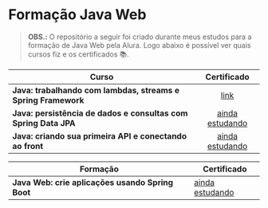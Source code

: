<html>

<h1> Formação Java Web </h1>

> <b>OBS.:</b> O repositório a seguir foi criado durante meus estudos para a formação de Java Web pela Alura. Logo abaixo é possível ver quais cursos fiz e os certificados 📚.

| Curso                                                                      | Certificado                                                                                                                                               |
| -------------------------------------------------------------------------- | ----------------------------------------------------------------------------------------------------------------------------------------------------------- |
| <b>Java: trabalhando com lambdas, streams e Spring Framework </b>                           | <center><a href="">link</a></center>  |
| <b>Java: persistência de dados e consultas com Spring Data JPA</b>                 | <center><a href="">ainda estudando</a></center>                           |
| <b>Java: criando sua primeira API e conectando ao front</b>                 | <center><a href="">ainda estudando</a></center>                           |

| Formação                                                                    | Certificado                                                                                                                                             |
| -------------------------------------------------------------------------- | ----------------------------------------------------------------------------------------------------------------------------------------------------------- |
| <b>Java Web: crie aplicações usando Spring Boot</b> | <a href="">ainda estudando</a>                                                  |

</html>
